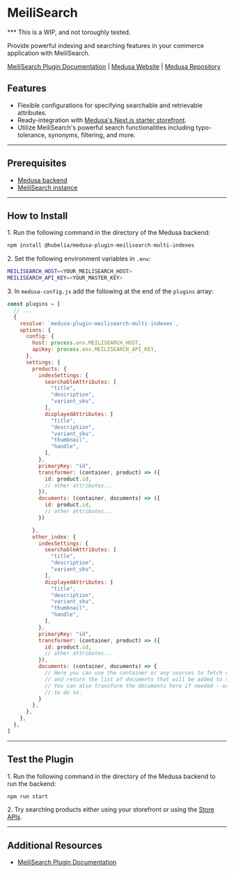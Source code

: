 # MeiliSearch

*** This is a WIP, and not toroughly tested.

Provide powerful indexing and searching features in your commerce application with MeiliSearch.

[MeiliSearch Plugin Documentation](https://docs.medusajs.com/plugins/search/meilisearch) | [Medusa Website](https://medusajs.com) | [Medusa Repository](https://github.com/medusajs/medusa)

## Features

- Flexible configurations for specifying searchable and retrievable attributes.
- Ready-integration with [Medusa's Next.js starter storefront](https://docs.medusajs.com/starters/nextjs-medusa-starter).
- Utilize MeiliSearch's powerful search functionalities including typo-tolerance, synonyms, filtering, and more.

---

## Prerequisites

- [Medusa backend](https://docs.medusajs.com/development/backend/install)
- [MeiliSearch instance](https://docs.meilisearch.com/learn/getting_started/quick_start.html#setup-and-installation)

---

## How to Install

1\. Run the following command in the directory of the Medusa backend:

  ```bash
  npm install @hubelia/medusa-plugin-meilisearch-multi-indexes
  ```

2\. Set the following environment variables in `.env`:

  ```bash
  MEILISEARCH_HOST=<YOUR_MEILISEARCH_HOST>
  MEILISEARCH_API_KEY=<YOUR_MASTER_KEY>
  ```

3\. In `medusa-config.js` add the following at the end of the `plugins` array:

  ```js
  const plugins = [
    // ...
    {
      resolve: `medusa-plugin-meilisearch-multi-indexes`,
      options: {
        config: {
          host: process.env.MEILISEARCH_HOST,
          apiKey: process.env.MEILISEARCH_API_KEY,
        },
        settings: {
          products: {
            indexSettings: {
              searchableAttributes: [
                "title", 
                "description",
                "variant_sku",
              ],
              displayedAttributes: [
                "title", 
                "description", 
                "variant_sku", 
                "thumbnail", 
                "handle",
              ],
            },
            primaryKey: "id",
            transformer: (container, product) => ({
              id: product.id, 
              // other attributes...
            }),
            documents: (container, documents) => ({
              id: product.id, 
              // other attributes...
            })

          },
          other_index: {
            indexSettings: {
              searchableAttributes: [
                "title", 
                "description",
                "variant_sku",
              ],
              displayedAttributes: [
                "title", 
                "description", 
                "variant_sku", 
                "thumbnail", 
                "handle",
              ],
            },
            primaryKey: "id",
            transformer: (container, product) => ({
              id: product.id, 
              // other attributes...
            }),
            documents: (container, documents) => {
              // Here you can use the container or any sources to fetch documents
              // and return the list of documents that will be added to the indexes.
              // You can also transform the documents here if needed - or use the transformer
              // to do so.
            }
          },
        },
      },
    },
  ]
  ```

---

## Test the Plugin

1\. Run the following command in the directory of the Medusa backend to run the backend:

  ```bash
  npm run start
  ```

2\. Try searching products either using your storefront or using the [Store APIs](https://docs.medusajs.com/api/store#tag/Product/operation/PostProductsSearch).

---

## Additional Resources

- [MeiliSearch Plugin Documentation](https://docs.medusajs.com/plugins/search/meilisearch)
